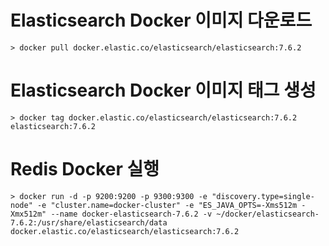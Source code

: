 # Elasticsearch Docker 이미지 다운로드
```
> docker pull docker.elastic.co/elasticsearch/elasticsearch:7.6.2
```

# Elasticsearch Docker 이미지 태그 생성
```
> docker tag docker.elastic.co/elasticsearch/elasticsearch:7.6.2 elasticsearch:7.6.2
```

# Redis Docker 실행
```
> docker run -d -p 9200:9200 -p 9300:9300 -e "discovery.type=single-node" -e "cluster.name=docker-cluster" -e "ES_JAVA_OPTS=-Xms512m -Xmx512m" --name docker-elasticsearch-7.6.2 -v ~/docker/elasticsearch-7.6.2:/usr/share/elasticsearch/data docker.elastic.co/elasticsearch/elasticsearch:7.6.2
```